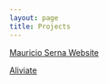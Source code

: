 ```yaml
---
layout: page
title: Projects
---
```


<p>
  <a href="https://mauricioserna.me" target="_blank">Mauricio Serna Website</a>
</p>

<p>
  <a href="https://aliviate-backend.herokuapp.com" target="_blank">Aliviate</a>
</p>
